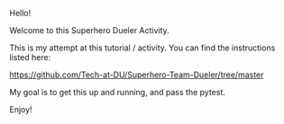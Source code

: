 Hello! 

Welcome to this Superhero Dueler Activity.

This is my attempt at this tutorial / activity. You can find the instructions listed here:

https://github.com/Tech-at-DU/Superhero-Team-Dueler/tree/master

My goal is to get this up and running, and pass the pytest.

Enjoy!